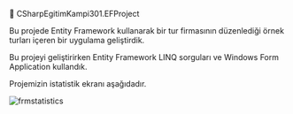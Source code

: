 📍 CSharpEgitimKampi301.EFProject


Bu projede Entity Framework kullanarak bir tur firmasının düzenlediği örnek turları içeren bir uygulama geliştirdik.


Bu projeyi geliştirirken Entity Framework LINQ sorguları ve Windows Form Application kullandık.


Projemizin istatistik ekranı aşağıdadır.


![frmstatistics](https://github.com/user-attachments/assets/797cfd82-5a87-4afe-8445-9725d0dded97)
